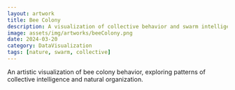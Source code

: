 ```yaml
---
layout: artwork
title: Bee Colony
description: A visualization of collective behavior and swarm intelligence
image: assets/img/artworks/beeColony.png
date: 2024-03-20
category: DataVisualization
tags: [nature, swarm, collective]
---
```


An artistic visualization of bee colony behavior, exploring patterns of collective intelligence and natural organization. 